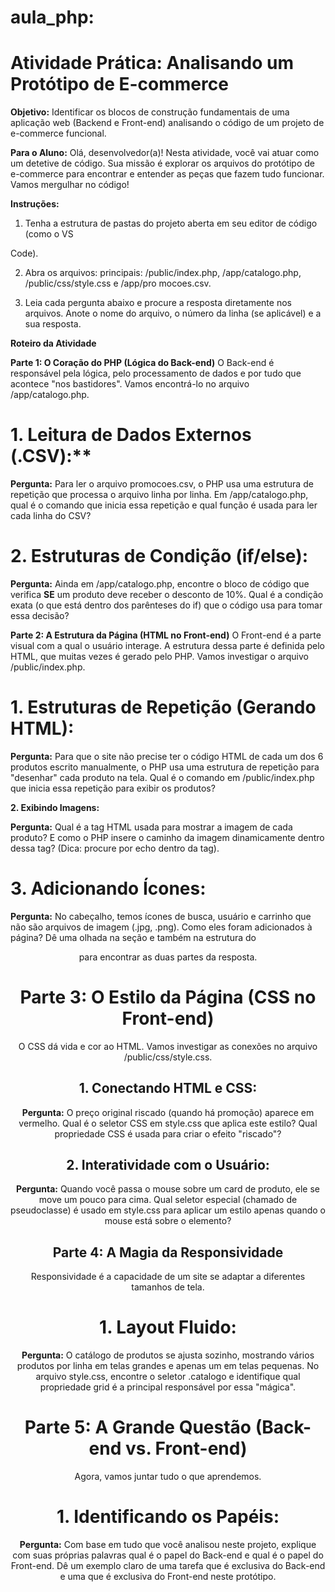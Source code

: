 # aula_php:

# Atividade Prática: Analisando um Protótipo de E-commerce

**Objetivo:** Identificar os blocos de construção fundamentais de uma aplicação web (Backend e Front-end) analisando o código de um projeto de e-commerce funcional.

**Para o Aluno:** Olá, desenvolvedor(a)! Nesta atividade, você vai atuar como um detetive de
código. Sua missão é explorar os arquivos do protótipo de e-commerce para encontrar e
entender as peças que fazem tudo funcionar. Vamos mergulhar no código!

**Instruções:**

1. Tenha a estrutura de pastas do projeto aberta em seu editor de código (como o VS

Code).

2. Abra os arquivos:
principais: /public/index.php, /app/catalogo.php, /public/css/style.css e /app/pro
mocoes.csv.

3. Leia cada pergunta abaixo e procure a resposta diretamente nos arquivos. Anote o
nome do arquivo, o número da linha (se aplicável) e a sua resposta.

**Roteiro da Atividade**

**Parte 1: O Coração do PHP (Lógica do Back-end)**
O Back-end é responsável pela lógica, pelo processamento de dados e por tudo que
acontece "nos bastidores". Vamos encontrá-lo no arquivo /app/catalogo.php.

# 1. Leitura de Dados Externos (.CSV):**

**Pergunta:** Para ler o arquivo promocoes.csv, o PHP usa uma estrutura de
repetição que processa o arquivo linha por linha. Em /app/catalogo.php,
qual é o comando que inicia essa repetição e qual função é usada para ler
cada linha do CSV?

# 2. Estruturas de Condição (if/else):

**Pergunta:** Ainda em /app/catalogo.php, encontre o bloco de código que
verifica **SE** um produto deve receber o desconto de 10%. Qual é a
condição exata (o que está dentro dos parênteses do if) que o código usa
para tomar essa decisão?


**Parte 2: A Estrutura da Página (HTML no Front-end)**
O Front-end é a parte visual com a qual o usuário interage. A estrutura dessa parte é
definida pelo HTML, que muitas vezes é gerado pelo PHP. Vamos investigar o
arquivo /public/index.php.

# 1. Estruturas de Repetição (Gerando HTML):

**Pergunta:** Para que o site não precise ter o código HTML de cada um dos 6
produtos escrito manualmente, o PHP usa uma estrutura de repetição para "desenhar"
cada produto na tela. Qual é o comando em /public/index.php que inicia essa repetição para exibir os produtos?

**2. Exibindo Imagens:**

**Pergunta:** Qual é a tag HTML usada para mostrar a imagem de cada produto? 
E como o PHP insere o caminho da imagem dinamicamente dentro dessa tag? 
(Dica: procure por echo dentro da tag).

# 3. Adicionando Ícones:

**Pergunta:** No cabeçalho, temos ícones de busca, usuário e carrinho que
não são arquivos de imagem (.jpg, .png). Como eles foram adicionados à
página? Dê uma olhada na seção <head> e também na estrutura do <header> para 
encontrar as duas partes da resposta.

# Parte 3: O Estilo da Página (CSS no Front-end)
O CSS dá vida e cor ao HTML. Vamos investigar as conexões no
arquivo /public/css/style.css.

## 1. Conectando HTML e CSS:

**Pergunta:** O preço original riscado (quando há promoção) aparece em
vermelho. Qual é o seletor CSS em style.css que aplica este estilo? Qual
propriedade CSS é usada para criar o efeito "riscado"?

## 2. Interatividade com o Usuário:

**Pergunta:** Quando você passa o mouse sobre um card de produto, ele se
move um pouco para cima. Qual seletor especial (chamado de pseudoclasse) é usado em style.css para aplicar um estilo apenas quando o
mouse está sobre o elemento?

## Parte 4: A Magia da Responsividade
Responsividade é a capacidade de um site se adaptar a diferentes tamanhos de tela.

# 1. Layout Fluido:

**Pergunta:** O catálogo de produtos se ajusta sozinho, mostrando vários
produtos por linha em telas grandes e apenas um em telas pequenas. No
arquivo style.css, encontre o seletor .catalogo e identifique qual
propriedade grid é a principal responsável por essa "mágica".

# Parte 5: A Grande Questão (Back-end vs. Front-end)
Agora, vamos juntar tudo o que aprendemos.

# 1. Identificando os Papéis:

**Pergunta:** Com base em tudo que você analisou neste projeto, explique
com suas próprias palavras qual é o papel do Back-end e qual é o papel
do Front-end. Dê um exemplo claro de uma tarefa que é exclusiva do
Back-end e uma que é exclusiva do Front-end neste protótipo.
